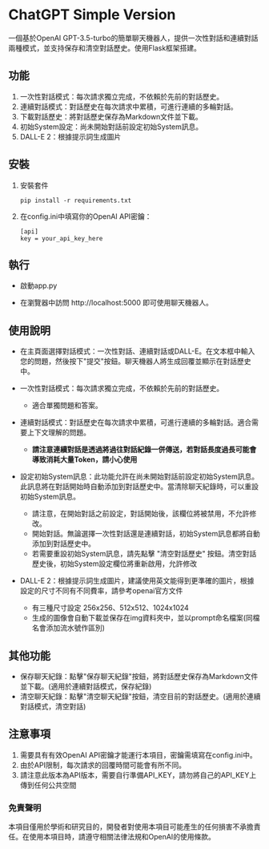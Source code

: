# ChatGPT Simple Version

一個基於OpenAI GPT-3.5-turbo的簡單聊天機器人，提供一次性對話和連續對話兩種模式，並支持保存和清空對話歷史。使用Flask框架搭建。

## 功能
1. 一次性對話模式：每次請求獨立完成，不依賴於先前的對話歷史。
2. 連續對話模式：對話歷史在每次請求中累積，可進行連續的多輪對話。
3. 下載對話歷史：將對話歷史保存為Markdown文件並下載。
4. 初始System設定：尚未開始對話前設定初始System訊息。
5. DALL-E 2：根據提示詞生成圖片

## 安裝
1. 安裝套件
   ```
   pip install -r requirements.txt
   ```
   
2. 在config.ini中填寫你的OpenAI API密鑰：
   ```
   [api]
   key = your_api_key_here
   ```

## 執行

- 啟動app.py

- 在瀏覽器中訪問 http://localhost:5000 即可使用聊天機器人。

## 使用說明

- 在主頁面選擇對話模式：一次性對話、連續對話或DALL-E。在文本框中輸入您的問題，然後按下"提交"按鈕。聊天機器人將生成回覆並顯示在對話歷史中。

- 一次性對話模式：每次請求獨立完成，不依賴於先前的對話歷史。
  - 適合單獨問題和答案。
- 連續對話模式：對話歷史在每次請求中累積，可進行連續的多輪對話。適合需要上下文理解的問題。
  - **請注意連續對話是透過將過往對話紀錄一併傳送，若對話長度過長可能會導致消耗大量Token，請小心使用**
- 設定初始System訊息：此功能允許在尚未開始對話前設定初始System訊息。此訊息將在對話開始時自動添加到對話歷史中。當清除聊天紀錄時，可以重設初始System訊息。
  - 請注意，在開始對話之前設定，對話開始後，該欄位將被禁用，不允許修改。
  - 開始對話。無論選擇一次性對話還是連續對話，初始System訊息都將自動添加到對話歷史中。
  - 若需要重設初始System訊息，請先點擊 "清空對話歷史" 按鈕。清空對話歷史後，初始System設定欄位將重新啟用，允許修改
- DALL-E 2：根據提示詞生成圖片，建議使用英文能得到更準確的圖片，根據設定的尺寸不同有不同費率，請參考openai官方文件
  - 有三種尺寸設定 256x256、512x512、1024x1024
  - 生成的圖像會自動下載並保存在img資料夾中，並以prompt命名檔案(同檔名會添加流水號作區別)

## 其他功能
- 保存聊天紀錄：點擊"保存聊天紀錄"按鈕，將對話歷史保存為Markdown文件並下載。(適用於連續對話模式，保存紀錄) 
- 清空聊天紀錄：點擊"清空聊天紀錄"按鈕，清空目前的對話歷史。(適用於連續對話模式，清空對話)

## 注意事項
1. 需要具有有效OpenAI API密鑰才能運行本項目，密鑰需填寫在config.ini中。
2. 由於API限制，每次請求的回覆時間可能會有所不同。
3. 請注意此版本為API版本，需要自行準備API_KEY，請勿將自己的API_KEY上傳到任何公共空間

### 免責聲明
本項目僅用於學術和研究目的，開發者對使用本項目可能產生的任何損害不承擔責任。在使用本項目時，請遵守相關法律法規和OpenAI的使用條款。